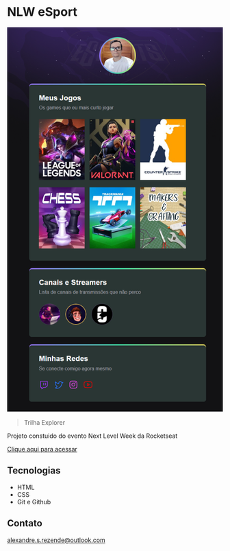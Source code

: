 # NLW eSport 

![preview](./.github/preview.png)

>Trilha Explorer

Projeto constuido do evento  Next Level Week da Rocketseat

[Clique aqui para acessar](https://meajudeprogramar.github.io/nlw-eSports-explorer/nlw-esports-explorer/)

## Tecnologias

- HTML
- CSS
- Git e Github

## Contato

alexandre.s.rezende@outlook.com
